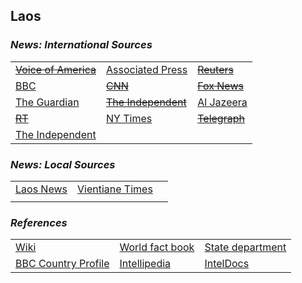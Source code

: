 ## Laos ##

### _News: International Sources_ ###
|   |   |   |
| --- | --- | --- |
| [~~Voice of America~~]() | [Associated Press](https://apnews.com/Laos) | [~~Reuters~~]() |
| [BBC](https://www.bbc.com/news/topics/c302m85q5jjt/laos) | [~~CNN~~]() | [~~Fox News~~]() |
| [The Guardian](https://www.theguardian.com/world/laos)  | [~~The Independent~~]() | [Al Jazeera](https://www.aljazeera.com/topics/country/laos.html) |
| [~~RT~~]() | [NY Times](https://www.nytimes.com/topic/destination/laos) | [~~Telegraph~~]() |
| [The Independent](https://www.independent.co.uk/topic/Laos) |   |   |

### _News: Local Sources_ ###
|   |   |   |
| --- | --- | --- |
| [Laos News](https://www.laosnews.net/) | [Vientiane Times](http://www.vientianetimes.com/Headlines.html) |  |
|  |  |  |


### _References_ ###
|   |   |   |
| --- | --- | --- |
| [Wiki](https://en.wikipedia.org/wiki/Laos) | [World fact book](https://www.cia.gov/library/publications/the-world-factbook/geos/la.html) | [State department](https://www.state.gov/countries-areas/laos/) |
| [BBC Country Profile](https://www.bbc.co.uk/news/world-asia-pacific-15351898) | [Intellipedia](https://intellipedia.intelink.gov/wiki/Laos) | [IntelDocs](https://inteldocs.intelink.gov/search/folder?q=Laos) |
